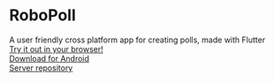 # RoboPoll

A user friendly cross platform app for creating polls, made with Flutter  
<a href="https://insaneh4.github.io/robopoll/#/" target="_blank">Try it out in your browser!</a>  
<a href="https://www.mediafire.com/file/icrdqa28hkq6r5e/robopoll.apk/file" target="_blank">Download for Android</a>  
<a href="https://github.com/InsaneH4/pollServer" target="_blank">Server repository</a>
